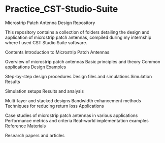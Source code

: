 # Practice_CST-Studio-Suite

Microstrip Patch Antenna Design Repository

This repository contains a collection of folders detailing the design and application of microstrip patch antennas, compiled during my internship where I used CST Studio Suite software.

Contents
Introduction to Microstrip Patch Antennas

Overview of microstrip patch antennas
Basic principles and theory
Common applications
Design Examples

Step-by-step design procedures
Design files and simulations
Simulation Results

Simulation setups
Results and analysis

Multi-layer and stacked designs
Bandwidth enhancement methods
Techniques for reducing return loss
Applications

Case studies of microstrip patch antennas in various applications
Performance metrics and criteria
Real-world implementation examples
Reference Materials

Research papers and articles

